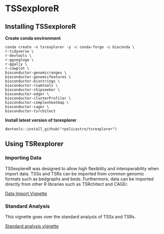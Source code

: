 # TSSexploreR

## Installing TSSexploreR

**Create conda environment**
```
conda create -n tsrexplorer -y -c conda-forge -c bioconda \
r-tidyverse \
r-devtools \
r-ggseqlogo \
r-ggally \
r-cowplot \
bioconductor-genomicranges \
bioconductor-genomicfeatures \
bioconductor-biostrings \
bioconductor-rsamtools \
bioconductor-chipseeker \
bioconductor-edger \
bioconductor-clusterProfiler \
bioconductor-complexheatmap \
bioconductor-cager \
bioconductor-tsrchitect
```

**Install latest version of tsrexplorer**
```
devtools::install_github("rpolicastro/tsrexplorer")
```

## Using TSRexplorer

### Importing Data

TSSexplereR was designed to allow high flexibility and interoperability when import data.
TSSs and TSRs can be imported from common genomic formats such as bedgraphs and beds.
Furthermore, data can be imported directly from other R libraries such as TSRchitect and CAGEr.

[Data Import Vignette](./github/DATA_IMPORT.md)

### Standard Analysis

This vignette goes over the standard analysis of TSSs and TSRs.

[Standard analysis vignette](./github/STANDARD_ANALYSIS.md)
